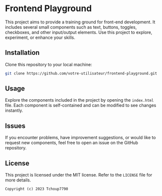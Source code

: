 # Frontend Playground

This project aims to provide a training ground for front-end development. 
It includes several small components such as text, buttons, toggles, checkboxes, and other input/output elements.
Use this project to explore, experiment, or enhance your skills.

## Installation

Clone this repository to your local machine:

   ```bash
   git clone https://github.com/votre-utilisateur/frontend-playground.git
   ```

## Usage

Explore the components included in the project by opening the `index.html` file. Each component is self-contained and can be modified to see changes instantly.

## Issues

If you encounter problems, have improvement suggestions, or would like to request new components, feel free to open an issue on the GitHub repository.

## License

This project is licensed under the MIT license. Refer to the `LICENSE` file for more details.

`Copyright (c) 2023 Tchoup7790`
